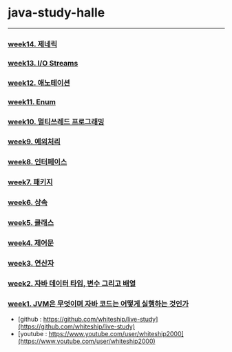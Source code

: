# java-study-halle

------------

### [week14. 제네릭](https://github.com/whdkfhr/java-study-halle/blob/main/week14.md)

### [week13. I/O Streams](https://github.com/whdkfhr/java-study-halle/blob/main/week13.md)

### [week12. 애노테이션](https://github.com/whdkfhr/java-study-halle/blob/main/week12.md)

### [week11. Enum](https://github.com/whdkfhr/java-study-halle/blob/main/week11.md)

### [week10. 멀티쓰레드 프로그래밍](https://github.com/whdkfhr/java-study-halle/blob/main/week10.md)

### [week9. 예외처리](https://github.com/whdkfhr/java-study-halle/blob/main/week9.md)

### [week8. 인터페이스](https://github.com/whdkfhr/java-study-halle/blob/main/week8.md)

### [week7. 패키지](https://github.com/whdkfhr/java-study-halle/blob/main/week7.md)

### [week6. 상속](https://github.com/whdkfhr/java-study-halle/blob/main/week6.md)

### [week5. 클래스](https://github.com/whdkfhr/java-study-halle/blob/main/week5.md)

### [week4. 제어문](https://github.com/whdkfhr/java-study-halle/edit/main/week4.md)

### [week3. 연산자](https://github.com/whdkfhr/java-study-halle/blob/main/week3.md)

### [week2. 자바 데이터 타입, 변수 그리고 배열](https://github.com/whdkfhr/java-study-halle/blob/main/week2.md)

### [week1. JVM은 무엇이며 자바 코드는 어떻게 실행하는 것인가](https://github.com/whdkfhr/java-study-halle/blob/main/week1.md)


* [github : https://github.com/whiteship/live-study](https://github.com/whiteship/live-study)
* [youtube : https://www.youtube.com/user/whiteship2000](https://www.youtube.com/user/whiteship2000)
